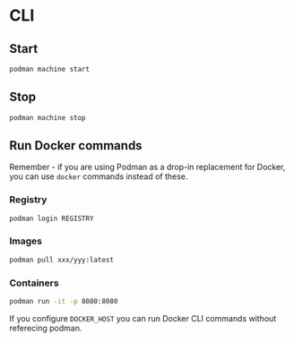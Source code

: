 # CLI

## Start

```sh
podman machine start
```

## Stop

```sh
podman machine stop
```

## Run Docker commands

Remember - if you are using Podman as a drop-in replacement for Docker, you can use `docker` commands instead of these.

### Registry

```sh
podman login REGISTRY
```

### Images
```sh
podman pull xxx/yyy:latest
```

### Containers

```sh
podman run -it -p 8080:8080
```

If you configure `DOCKER_HOST` you can run Docker CLI commands without referecing podman.

